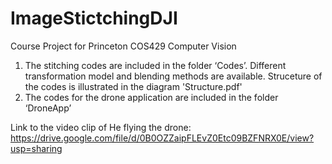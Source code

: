 # ImageStictchingDJI
Course Project for Princeton COS429 Computer Vision
1. The stitching codes are included in the folder ‘Codes’. Different transformation model and blending methods are available. Struceture of the codes is illustrated in the diagram 'Structure.pdf'
2. The codes for the drone application are included in the folder ‘DroneApp’

Link to the video clip of He flying the drone:
https://drive.google.com/file/d/0B0OZZaipFLEvZ0Etc09BZFNRX0E/view?usp=sharing
